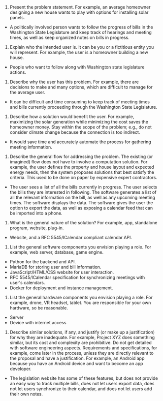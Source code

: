 1. Present the problem statement. For example, an average homeowner designing a new house wants to play with options for installing solar panels.

* A politically involved person wants to follow the progress of bills in the Washington State Legislature and keep track of hearings and meeting times, as well as keep organized notes on bills in progress.

1. Explain who the intended user is. It can be you or a fictitious entity you will represent. For example, the user is a homeowner building a new house.

* People who want to follow along with Washington state legislature actions.

1. Describe why the user has this problem. For example, there are decisions to make and many options, which are difficult to manage for the average user.

* It can be difficult and time consuming to keep track of meeting times and bills currently proceeding through the Washington State Legislature.

1. Describe how a solution would benefit the user. For example, maximizing the solar generation while minimizing the cost saves the homeowner money. Stay within the scope of the problem; e.g., do not consider climate change because the connection is too indirect.

* It would save time and accurately automate the process for gathering meeting information.

1. Describe the general flow for addressing the problem. The existing (or imagined) flow does not have to involve a computation solution. For example, the user defines the property and house layout and expected energy needs, then the system proposes solutions that best satisfy the criteria. This used to be done on paper by expensive expert contractors.

* The user sees a list of all the bills currently in progress. The user selects the bills they are interested in following. The software generates a list of all the relevant information on the bill, as well as any upcoming meeting times. The software displays the data. The software gives the user the option to export the data, as well as exposing a calendar feed that can be imported into a phone.

1. What is the general nature of the solution? For example, app, standalone program, website, plug-in.

* Website, and a RFC 5545/ICalendar compliant calendar API.

1. List the general software components you envision playing a role. For example, web server, database, game engine.

* Python for the backend and API.
* MariaDB for storing user and bill information.
* JavaScript/HTML/CSS website for user interaction.
* RFC 5545/ICalendar specification for synchronizing meetings with user's calendars.
* Docker for deployment and instance management.

1. List the general hardware components you envision playing a role. For example, drone, VR headset, tablet. You are responsible for your own hardware, so be reasonable.

* Server
* Device with internet access

1. Describe similar solutions, if any, and justify (or make up a justification) for why they are inadequate. For example, Project XYZ does something similar, but its cost and complexity are prohibitive. Do not get detailed with software engineering aspects. Requirements and specifications, for example, come later in the process, unless they are directly relevant to the proposal and have a justification. For example, an Android app because you have an Android device and want to become an app developer.

* The legislation website has some of these features, but does not provide an easy way to track multiple bills, does not let users export data, does not let users synchronize to their calendar, and does not let users add their own notes.